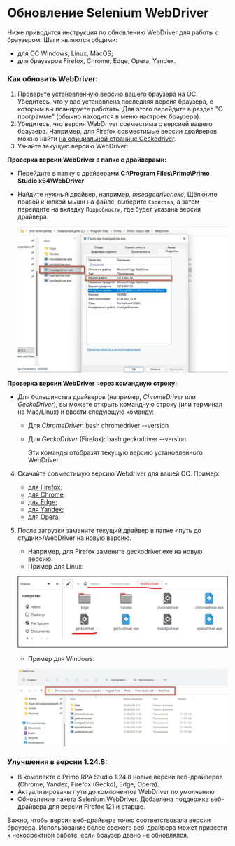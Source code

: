 # Обновление Selenium WebDriver 

Ниже приводится инструкция по обновлению  WebDriver для работы с браузером. Шаги являются общими:
* для ОС Windows, Linux, MacOS;
* для браузеров Firefox, Chrome, Edge, Opera, Yandex.

### **Как обновить WebDriver:**

1. Проверьте установленную версию вашего браузера на ОС. Убедитесь, что у вас установлена последняя версия браузера, с которым вы планируете работать. 
Для этого перейдите в раздел "О программе" (обычно находится в меню настроек браузера). 
2. Убедитесь, что версия WebDriver совместима с версией вашего браузера. Например, для Firefox совместимые версии драйверов можно найти [на официальной странице Geckodriver](https://firefox-source-docs.mozilla.org/testing/geckodriver/Support.html).
3. Узнайте текущую версию WebDriver:
   
**Проверка версии WebDriver в папке с драйверами:**
   - Перейдите в папку с драйверами  **C:\Program Files\Primo\Primo Studio x64\WebDriver**
   - Найдите нужный драйвер, например, *msedgedriver.exe*, Щёлкните правой кнопкой мыши на файле, выберите `Свойства`, а затем перейдите на вкладку `Подробности`, где будет указана версия драйвера.


      ![](../../.gitbook/assets1/versionwd.png) 



 **Проверка версии WebDriver через командную строку:**
   - Для большинства драйверов (например, *ChromeDriver* или *GeckoDriver*), вы можете открыть командную строку (или терминал на Mac/Linux) и ввести следующую команду:
     - Для *ChromeDriver*:
       bash
       chromedriver --version
       
     - Для *GeckoDriver* (Firefox):
       bash
       geckodriver --version

       Эти команды отобразят текущую версию установленного WebDriver.

4. Скачайте совместимую версию Webdriver для вашей ОС. Пример:
   * [для Firefox](https://github.com/mozilla/geckodriver/releases);
   * [для Chrome](https://chromedriver.chromium.org/downloads);
   * [для Edge](https://developer.microsoft.com/ru-ru/microsoft-edge/tools/webdriver/);
   * [для Yandex](https://github.com/yandex/YandexDriver);
   * [для Opera](https://github.com/operasoftware/operachromiumdriver).

5. После загрузки замените текущий драйвер в папке <путь до студии>/WebDriver на новую версию.
   - Например, для Firefox замените geckodriver.exe на новую версию.

   * Пример для Linux:

   ![](../../.gitbook/assets/update-webdriver-linux.png)

   * Пример для Windows:

   ![](../../.gitbook/assets1/new_web_driver.png)


### Улучшения в версии 1.24.8:

   - В комплекте с Primo RPA Studio 1.24.8 новые версии веб-драйверов (Chrome, Yandex, Firefox (Gecko), Edge, Opera).
   - Актуализированы пути до компонентов WebDriver по умолчанию
   - Обновление пакета Selenium.WebDriver. Добавлена поддержка веб-драйвера для версии Firefox 121 и старше.

Важно, чтобы версия веб-драйвера точно соответствовала версии браузера. Использование более свежего веб-драйвера может привести к некорректной работе, если браузер давно не обновлялся.
 
